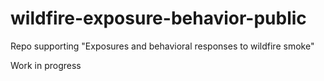 # wildfire-exposure-behavior-public
Repo supporting "Exposures and behavioral responses to wildfire smoke"

Work in progress
